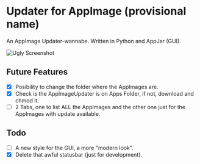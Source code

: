 # Updater for AppImage (provisional name)
An AppImage Updater-wannabe. Written in Python and AppJar (GUI).

![Ugly Screenshot](https://i.imgur.com/xmYrq4c.png)

## Future Features
- [x] Posibility to change the folder where the AppImages are.
- [x] Check is the AppImageUpdater is on Apps Folder, if not, download and
    chmod it.
- [ ] 2 Tabs, one to list ALL the AppImages and the other one just for the AppImages with update available.

## Todo
- [ ] A new style for the GUI, a more "modern look".
- [x] Delete that awful statusbar (just for development).
